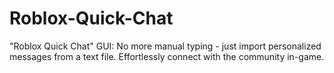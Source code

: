 # Roblox-Quick-Chat
"Roblox Quick Chat" GUI: No more manual typing - just import personalized messages from a text file. Effortlessly connect with the community in-game.
